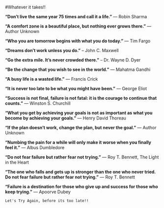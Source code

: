 #Whatever it takes!!

**“Don’t live the same year 75 times and call it a life.”** — Robin Sharma

**“A comfort zone is a beautiful place, but nothing ever grows there.”** — Author Unknown

**“Who you are tomorrow begins with what you do today.”** ― Tim Fargo

**“Dreams don’t work unless you do.”** – John C. Maxwell

**“Go the extra mile. It’s never crowded there.”** – Dr. Wayne D. Dyer

**“Be the change that you wish to see in the world.”** ― Mahatma Gandhi

**“A busy life is a wasted life.”** — Francis Crick

**“It is never too late to be what you might have been.”** ― George Eliot

**“Success is not final, failure is not fatal: it is the courage to continue that counts.”** ― Winston S. Churchill

**“What you get by achieving your goals is not as important as what you become by achieving your goals.”** — Henry David Thoreau

**“If the plan doesn’t work, change the plan, but never the goal.”** — Author Unknown

**“Numbing the pain for a while will only make it worse when you finally feel it.”** — Albus Dumbledore

**“Do not fear failure but rather fear not trying.”** ― Roy T. Bennett, The Light in the Heart

**“The one who falls and gets up is stronger than the one who never tried. Do not fear failure but rather fear not trying.”** ― Roy T. Bennett

**“Failure is a destination for those who give up and success for those who keep trying.”** ― Apoorve Dubey

`Let's Try Again, before its too late!!` 